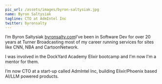 ```yaml
---
pic_url: /assets/images/byron-saltysiak.jpg
name: Byron Saltysiak
tagline: CTO at AdmIntel Inc
twitter: byronsalty
---
```

I’m Byron Saltysiak [byronsalty.com](https://byronsalty.com)I’ve been in Software Dev for over 20 years at Turner Broadcasting most of my career running services for sites like CNN, NBA and CartoonNetwork.

I was involved in the DockYard Academy Elixir bootcamp and I'm now I'm a mentor for them.

I’m now CTO at a start-up called AdmIntel Inc, building Elixir/Phoenix based AI/LLM powered products.
